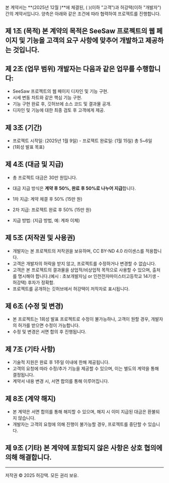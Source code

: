 본 계약서는 **(2025년 12월        )**에 체결된, (             )(이하 "고객")과 허강택(이하 "개발자") 간의 계약서입니다. 양측은 아래와 같은 조건에 따라 협력하여 프로젝트를 진행합니다.

## 제 1조 (목적) 본 계약의 목적은 SeeSaw 프로젝트의 웹 페이지 및 기능을 고객의 요구 사항에 맞추어 개발하고 제공하는 것입니다.

## 제 2조 (업무 범위) 개발자는 다음과 같은 업무를 수행합니다:
- SeeSaw 프로젝트의 웹 페이지 디자인 및 기능 구현.
- 시세 변동 차트와 같은 핵심 기능 구현.
- 기능 구현 완료 후, 깃허브에 소스 코드 및 결과물 공개.
- 디자인 및 기능에 대한 최종 검토 후 고객에게 제공.

## 제 3조 (기간)
- 프로젝트 시작일: (2025년 1월 9일) - 프로젝트 완료일: (1월 15일) 총 5~6일
- (1회성 발표 목표)

## 제 4조 (대금 및 지급)
- 총 프로젝트 대금은 30만 원입니다.
- 대금 지급 방식은 **계약 후 50%, 완료 후 50%로 나누어 지급**합니다.
- 1차 지급: 계약 체결 후 50% (15만 원) 
- 2차 지급: 프로젝트 완료 후 50% (15만 원)

- 지급 방법: (지급 방법, 예: 계좌 이체)

## 제 5조 (저작권 및 사용권)
- 개발자는 본 프로젝트의 저작권을 보유하며, CC BY-ND 4.0 라이센스를 적용합니다.
- 고객은 개발자의 허락을 받지 않고, 프로젝트를 수정하거나 변경할 수 없습니다.
- 고객은 본 프로젝트의 결과물을 상업적/비상업적 목적으로 사용할 수 있으며, 출처를 명시해야 합니다.(예시 : 초보개발자님 or 인천전자마이스터고등학교 14기생 - 허강택) 후자가 정확함.
- 프로젝트를 공개하는 깃허브에서 허강택이 저작자로 표시됩니다.

## 제 6조 (수정 및 변경)
- 본 프로젝트는 1회성 발표 프로젝트로 수정이 불가능하나, 고객이 원할 경우, 개발자의 허가를 받으면 수정이 가능합니다.
- 수정 및 변경은 서면 합의 후 진행됩니다.

## 제 7조 (기타 사항)
- 기술적 지원은 완료 후 1주일 이내에 한해 제공됩니다.
- 고객의 요청에 따라 수정/추가 기능을 제공할 수 있으며, 이는 별도의 계약을 통해 결정됩니다.
- 계약서 내용 변경 시, 서면 합의를 통해 이루어집니다. 

## 제 8조 (계약 해지)
- 본 계약은 서면 합의를 통해 해지할 수 있으며, 해지 시 이미 지급된 대금은 환불되지 않습니다.
- 개발자는 고객의 요청에 의해 진행이 불가능할 경우, 프로젝트를 중단할 수 있습니다.

## 제 9조 (기타) 본 계약에 포함되지 않은 사항은 상호 협의에 의해 해결합니다.

---

저작권 © 2025 허강택. 모든 권리 보유.